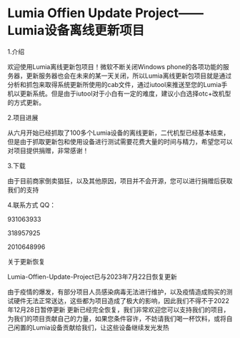 # Lumia Offien Update Project——Lumia设备离线更新项目

   
1.介绍

欢迎使用Lumia离线更新包项目！微软不断关闭Windows phone的各项功能的服务器，更新服务器也会在未来的某一天关闭，所以Lumia离线更新包项目就是通过分析和抓包来取得系统更新所使用的cab文件，通过iutool来推送至您的Lumia手机以更新系统。但是由于iutool对于小白有一定的难度，建议小白选择otc+改机型的方式更新。

2.项目进展

从六月开始已经抓取了100多个Lumia设备的离线更新，二代机型已经基本结束，
但是由于抓取更新包和使用设备进行测试需要花费大量的时间与精力，希望您可以对项目提供捐赠，非常感谢！

3.下载

由于目前商家倒卖猖狂，以及其他原因，项目并不会开源，您可以进行捐赠后获取我们的支持

4.联系方式
QQ：

931063933

318957925

2010648996

关于更新恢复

Lumia-Offien-Update-Project已与2023年7月22日恢复更新

由于疫情的爆发，有部分项目人员感染病毒无法进行维护，以及疫情造成购买的测试硬件无法正常送达，这些都为项目造成了极大的影响，因此我们不得不于2022年12月28日暂停更新
更新已经完全恢复，我们非常欢迎您可以支持我们的项目，为我们的项目贡献自己的力量，如果您条件容许，不妨请我们喝一杯饮料，或将自己闲置的Lumia设备贡献给我们，让这些设备继续发光发热

